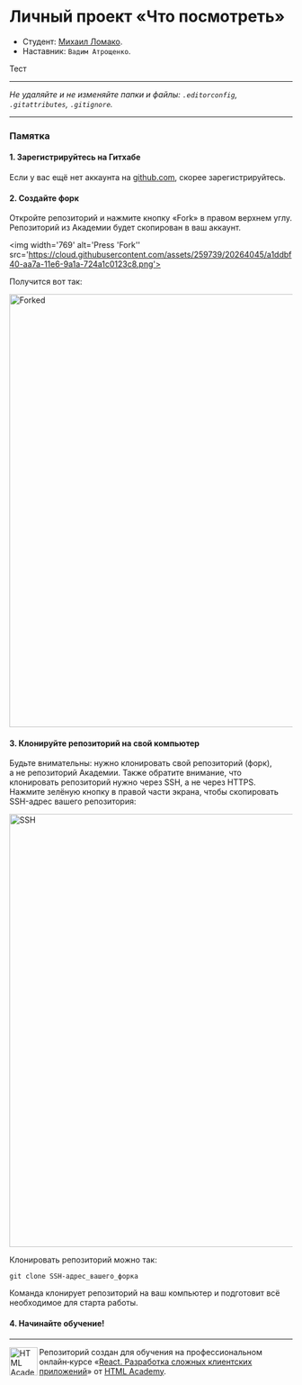 # Личный проект «Что посмотреть»

* Студент: [Михаил Ломако](https://up.htmlacademy.ru/react/9/user/1702681).
* Наставник: `Вадим Атрощенко`.

Тест

---

_Не удаляйте и не изменяйте папки и файлы:_
_`.editorconfig`, `.gitattributes`, `.gitignore`._

---

### Памятка

#### 1. Зарегистрируйтесь на Гитхабе

Если у вас ещё нет аккаунта на [github.com](https://github.com/join), скорее зарегистрируйтесь.

#### 2. Создайте форк

Откройте репозиторий и нажмите кнопку «Fork» в правом верхнем углу. Репозиторий из Академии будет скопирован в ваш аккаунт.

<img width='769' alt='Press 'Fork'' src='https://cloud.githubusercontent.com/assets/259739/20264045/a1ddbf40-aa7a-11e6-9a1a-724a1c0123c8.png'>

Получится вот так:

<img width='769' alt='Forked' src='https://cloud.githubusercontent.com/assets/259739/20264122/f63219a6-aa7a-11e6-945a-89818fc7c014.png'>

#### 3. Клонируйте репозиторий на свой компьютер

Будьте внимательны: нужно клонировать свой репозиторий (форк), а не репозиторий Академии. Также обратите внимание, что клонировать репозиторий нужно через SSH, а не через HTTPS. Нажмите зелёную кнопку в правой части экрана, чтобы скопировать SSH-адрес вашего репозитория:

<img width='769' alt='SSH' src='https://cloud.githubusercontent.com/assets/259739/20264180/42704126-aa7b-11e6-9ab4-73372b812a53.png'>

Клонировать репозиторий можно так:

```
git clone SSH-адрес_вашего_форка
```

Команда клонирует репозиторий на ваш компьютер и подготовит всё необходимое для старта работы.

#### 4. Начинайте обучение!

---

<a href='https://htmlacademy.ru/intensive/react'><img align='left' width='50' height='50' title='HTML Academy' src='https://up.htmlacademy.ru/static/img/intensive/react/logo-for-github.png'></a>

Репозиторий создан для обучения на профессиональном онлайн‑курсе «[React. Разработка сложных клиентских приложений](https://htmlacademy.ru/intensive/react)» от [HTML Academy](https://htmlacademy.ru).
